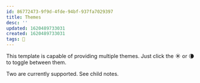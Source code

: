 ```yaml
---
id: 86772473-9f9d-4fde-94bf-937fa7029397
title: Themes
desc: ''
updated: 1620489733031
created: 1620489733031
tags: 🌿
---
```


This template is capable of providing multiple themes. Just click the ☀️ or 🌘 to toggle between them.

Two are currently supported. See child notes.
